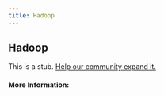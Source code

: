```yaml
---
title: Hadoop
---
```


## Hadoop

This is a stub. [Help our community expand it.](https://github.com/freeCodeCamp/guide-articles/tree/master/articles/Data-Science/Hadoop/index.md)

<!-- The article goes here, in GitHub-flavored Markdown. Feel free to add YouTube videos, images, and CodePen/JSBin embeds  -->

#### More Information:
<!-- Please add any articles you think might be helpful to read before writing the article -->



